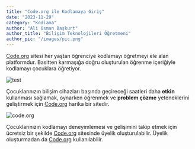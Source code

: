 ```yaml
---
title: "Code.org ile Kodlamaya Giriş"
date: "2023-11-29"
category: "Kodlama"
author: "Ali Osman Başkurt"
author_title: "Bilişim Teknolojileri Öğretmeni"
author_pic: "/images/pic.png"
---
```


[Code.org](https://code.org/) sitesi her yaştan öğrenciye kodlamayı öğretmeyi ele alan platformdur. Basitten karmaşığa doğru oluşturulan öğrenme içeriğiyle kodlamayı çocuklara öğretiyor.

![test](/images/image3.png)

Çocuklarınızın bilişim cihazları başında geçireceği saatleri daha **etkin** kullanması sağlamak, oynarken öğrenmek ve **problem çözme** yeteneklerini geliştirmek için [Code.org](https://code.org/) harika bir sitedir.

![code.org](/images/code2.png)

Çocuklarınızın kodlamayı deneyimlemesi ve gelişimini takip etmek için ücretsiz bir şekilde [Code.org](https://studio.code.org/users/sign_up) sitesinde üyelik oluşturulabilir. Üyelik oluşturmadan da [Code.org](https://code.org/) kullanılabilir.

